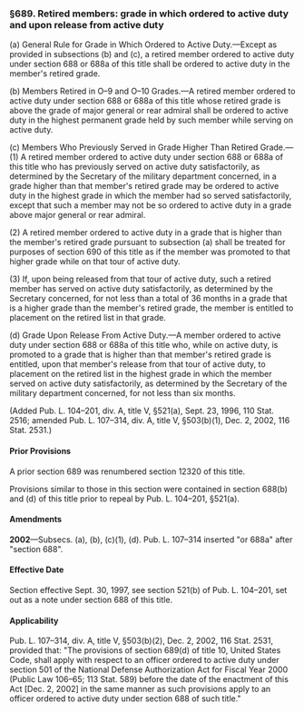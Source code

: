 ### §689. Retired members: grade in which ordered to active duty and upon release from active duty ###

(a) General Rule for Grade in Which Ordered to Active Duty.—Except as provided in subsections (b) and (c), a retired member ordered to active duty under section 688 or 688a of this title shall be ordered to active duty in the member's retired grade.

(b) Members Retired in O–9 and O–10 Grades.—A retired member ordered to active duty under section 688 or 688a of this title whose retired grade is above the grade of major general or rear admiral shall be ordered to active duty in the highest permanent grade held by such member while serving on active duty.

(c) Members Who Previously Served in Grade Higher Than Retired Grade.—(1) A retired member ordered to active duty under section 688 or 688a of this title who has previously served on active duty satisfactorily, as determined by the Secretary of the military department concerned, in a grade higher than that member's retired grade may be ordered to active duty in the highest grade in which the member had so served satisfactorily, except that such a member may not be so ordered to active duty in a grade above major general or rear admiral.

(2) A retired member ordered to active duty in a grade that is higher than the member's retired grade pursuant to subsection (a) shall be treated for purposes of section 690 of this title as if the member was promoted to that higher grade while on that tour of active duty.

(3) If, upon being released from that tour of active duty, such a retired member has served on active duty satisfactorily, as determined by the Secretary concerned, for not less than a total of 36 months in a grade that is a higher grade than the member's retired grade, the member is entitled to placement on the retired list in that grade.

(d) Grade Upon Release From Active Duty.—A member ordered to active duty under section 688 or 688a of this title who, while on active duty, is promoted to a grade that is higher than that member's retired grade is entitled, upon that member's release from that tour of active duty, to placement on the retired list in the highest grade in which the member served on active duty satisfactorily, as determined by the Secretary of the military department concerned, for not less than six months.

(Added Pub. L. 104–201, div. A, title V, §521(a), Sept. 23, 1996, 110 Stat. 2516; amended Pub. L. 107–314, div. A, title V, §503(b)(1), Dec. 2, 2002, 116 Stat. 2531.)

#### Prior Provisions ####

A prior section 689 was renumbered section 12320 of this title.

Provisions similar to those in this section were contained in section 688(b) and (d) of this title prior to repeal by Pub. L. 104–201, §521(a).

#### Amendments ####

**2002**—Subsecs. (a), (b), (c)(1), (d). Pub. L. 107–314 inserted "or 688a" after "section 688".

#### Effective Date ####

Section effective Sept. 30, 1997, see section 521(b) of Pub. L. 104–201, set out as a note under section 688 of this title.

#### Applicability ####

Pub. L. 107–314, div. A, title V, §503(b)(2), Dec. 2, 2002, 116 Stat. 2531, provided that: "The provisions of section 689(d) of title 10, United States Code, shall apply with respect to an officer ordered to active duty under section 501 of the National Defense Authorization Act for Fiscal Year 2000 (Public Law 106–65; 113 Stat. 589) before the date of the enactment of this Act [Dec. 2, 2002] in the same manner as such provisions apply to an officer ordered to active duty under section 688 of such title."